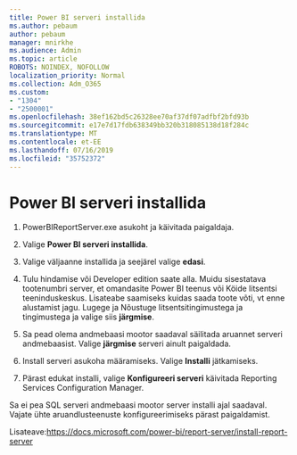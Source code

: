 ```yaml
---
title: Power BI serveri installida
ms.author: pebaum
author: pebaum
manager: mnirkhe
ms.audience: Admin
ms.topic: article
ROBOTS: NOINDEX, NOFOLLOW
localization_priority: Normal
ms.collection: Adm_O365
ms.custom:
- "1304"
- "2500001"
ms.openlocfilehash: 38ef162bd5c26328ee70af37df07adfbf2bfd93b
ms.sourcegitcommit: e17e7d17fdb638349bb320b318085138d18f284c
ms.translationtype: MT
ms.contentlocale: et-EE
ms.lasthandoff: 07/16/2019
ms.locfileid: "35752372"
---
```

# <a name="install-power-bi-report-server"></a>Power BI serveri installida

1. PowerBIReportServer.exe asukoht ja käivitada paigaldaja.

2. Valige **Power BI serveri installida**.

3. Valige väljaanne installida ja seejärel valige **edasi**.

4. Tulu hindamise või Developer edition saate alla.  Muidu sisestatava tootenumbri server, et omandasite Power BI teenus või Köide litsentsi teeninduskeskus. Lisateabe saamiseks kuidas saada toote võti, vt enne alustamist jagu. Lugege ja Nõustuge litsentsitingimustega ja tingimustega ja valige siis **järgmise**.

5. Sa pead olema andmebaasi mootor saadaval säilitada aruannet serveri andmebaasist. Valige **järgmise** serveri ainult paigaldada.

6. Install serveri asukoha määramiseks. Valige **Installi** jätkamiseks.

7. Pärast edukat installi, valige **Konfigureeri serveri** käivitada Reporting Services Configuration Manager.

Sa ei pea SQL serveri andmebaasi mootor server installi ajal saadaval. Vajate ühte aruandlusteenuste konfigureerimiseks pärast paigaldamist.

Lisateave:https://docs.microsoft.com/power-bi/report-server/install-report-server
